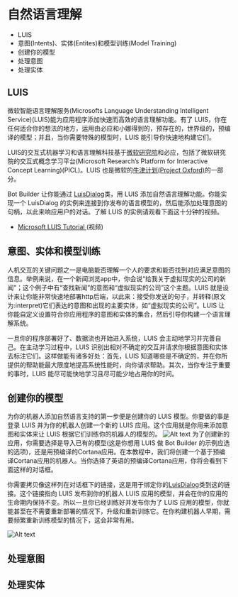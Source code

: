 # 自然语言理解 #
  - LUIS
  - 意图(Intents)、实体(Entites)和模型训练(Model Training)
  - 创建你的模型
  - 处理意图
  - 处理实体

## LUIS ##
  微软智能语言理解服务(Microsofts Language Understanding Intelligent Service)(LUIS)能为应用程序添加快速而高效的语言理解功能。有了 LUIS，你在任何适合你的想法的地方，运用由必应和小娜得到的，预存在的，世界级的，预编译的模型；并且，当你需要特殊的模型时，LUIS 能引导你快速地构建它们。

  LUIS的交互式机器学习和语言理解科技基于[微软研究院](http://research.microsoft.com/en-us/')和必应，包括了微软研究院的交互式概念学习平台(Microsoft Research’s Platform for Interactive Concept Learning)(PICL)。LUIS 也是微软的[牛津计划(Project Oxford)](https://www.projectoxford.ai/)的一部分。

  Bot Builder 让你能通过 [LuisDialog](https://docs.botframework.com/en-us/node/builder/chat/IntentDialog/)类，用 LUIS 添加自然语言理解功能。你能实现一个 LuisDialog 的实例来连接到你发布的语言模型的，然后能添加处理意图的句柄，以此来响应用户的对话。了解 LUIS 的实例请观看下面这十分钟的视频。
  - [Microsoft LUIS Tutorial ](https://vimeo.com/145499419)(视频)

## 意图、实体和模型训练
  人机交互的关键问题之一是电脑能否理解一个人的要求和能否找到对应满足意图的信息。举例来说，在一个新闻浏览app中，你会说“给我关于虚拟现实的公司的新闻”；这个例子中有“查找新闻”的意图和“虚拟现实的公司”这个主题。LUIS 就是设计来让你能非常快速地部署http后端，以此来：接受你发送的句子，并转释(原文为:interpret)它们表达的意图和出现的主要实体，如“虚拟现实的公司”。LUIS 让你能自定义设置符合你应用程序的意图和实体的集合，然后引导你构建一个语言理解系统。

  一旦你的程序部署好了、数据流也开始进入系统，LUIS 会主动地学习并完善自己。在主动学习过程中，LUIS 识别出相对不确定的交互并请求你根据意图和实体去标注它们。这样做能有诸多好处：首先，LUIS 知道哪些是不确定的，并在你所提供的帮助能最大限度地提高系统性能时，向你请求帮助。其次，当你专注于重要的事时，LUIS 能尽可能快地学习且尽可能少地占用你的时间。

## 创建你的模型
  为你的机器人添加自然语言支持的第一步便是创建你的 LUIS 模型。你要做的事是登录 LUIS 并为你的机器人创建一个新的 LUIS 应用。这个应用就是你用来添加意图和实体来让 LUIS 根据它们训练你的机器人的模型的。
  ![Alt text](https://docs.botframework.com/en-us/images/builder/builder-luis-create-app.png)
  为了创建新的应用，你需要选择是导入已有的模型(这是你想用 LUIS 做 Bot Builder 的示例应选的选项)，还是用预编译的Cortana应用。在本教程中，我们将创建一个基于预编译Cortana应用的机器人。当你选择了英语的预编译Cortana应用，你将会看到下面这样的对话框。

  你需要拷贝像这样列在对话框下的链接，这是用于绑定你的[LuisDialog](https://docs.botframework.com/en-us/node/builder/chat/IntentDialog/)类到这的链接。这个链接指向 LUIS 发布到你的机器人 LUIS 应用的模型，并会在你的应用的生命期内保持不变。所以一旦你已经训练好并发布你为了 LUIS 应用的模型，你就能甚至在不需要重新部署的情况下，升级和重新训练它。在你构建机器人早期，需要频繁重新训练模型的情况下，这会非常有用。

  ![Alt text](https://docs.botframework.com/en-us/images/builder/builder-luis-default-app.png)

## 处理意图 ##

## 处理实体 ##
